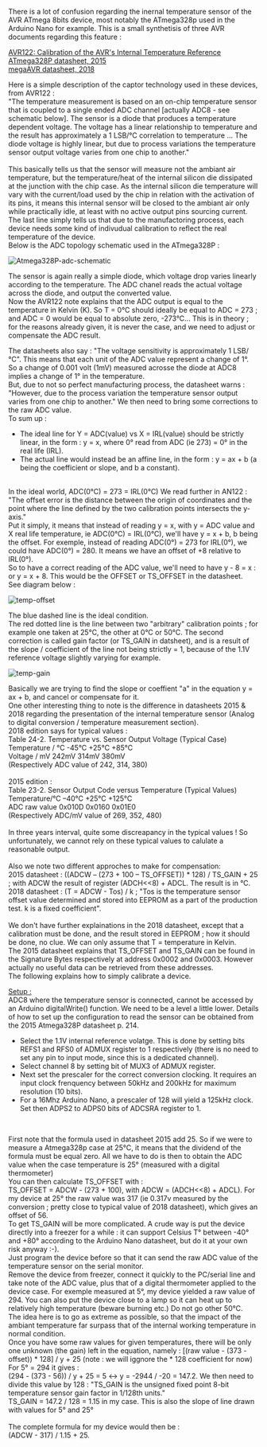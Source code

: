 There is a lot of confusion regarding the inernal temperature sensor of the AVR ATmega 8bits device, most notably the ATmega328p used in the Arduino Nano for example.
This is a small synthetisis of three AVR documents regarding this feature :
<p>
<a href="https://ww1.microchip.com/downloads/en/AppNotes/Atmel-8108-Calibration-of-the-AVRs-Internal-Temperature-Reference_ApplicationNote_AVR122.pdf">AVR122: Calibration of the AVR's Internal Temperature Reference</a><br>
<a href="https://ww1.microchip.com/downloads/en/DeviceDoc/Atmel-7810-Automotive-Microcontrollers-ATmega328P_Datasheet.pdf">ATmega328P datasheet, 2015</a><br>
<a href="https://ww1.microchip.com/downloads/en/DeviceDoc/ATmega48A-PA-88A-PA-168A-PA-328-P-DS-DS40002061A.pdf">megaAVR datasheet, 2018</a>
</p>
Here is a simple description of the captor technology used in these devices, from AVR122 :<br>
"The temperature measurement is based on an on-chip temperature sensor that is coupled to a single ended ADC channel [actually ADC8 - see schematic below]. The sensor is a diode that produces a temperature dependent voltage. The voltage has a linear relationship to temperature and the result has approximately a 1 LSB/°C correlation to temperature ... The diode voltage is highly linear, but due to process variations the temperature sensor output voltage varies from one chip to another."<br>
<br>
This basically tells us that the sensor will measure not the ambiant air temperature, but the temperature/heat of the internal silicon die dissipated at the junction with the chip case. As the internal silicon die temperature will vary with the current/load used by the chip in relation with the activation of its pins, it means this internal sensor will be closed to the ambiant air only while practically idle, at least with no active output pins sourcing current. 
<br>
The last line simply tells us that due to the manufactoring process, each device needs some kind of indivudual calibration to reflect the real temperature of the device. <br>
Below is the ADC topology schematic used in the ATmega328P :
<p>
  
![Atmega328P-adc-schematic](https://github.com/user-attachments/assets/8b8b184a-34a8-4d6d-be8f-38e35d60fb3a)

</p>
The sensor is again really a simple diode, which voltage drop varies linearly according to the temperature. The ADC chanel reads the actual voltage across the diode, and output the converted value.<br>
Now the AVR122 note explains that the ADC output is equal to the temperature in Kelvin (K). So T = 0°C should ideally be equal to ADC = 273 ; and ADC = 0 would be equal to absolute zero, -273°C... This is in theory ; for the reasons already given, it is never the case, and we need to adjust or compensate the ADC result.<br>

The datasheets also say : "The voltage sensitivity is approximately 1 LSB/°C". This means that each unit of the ADC value represent a change of 1°. So a change of 0.001 volt (1mV) measured acrosse the diode at ADC8 implies a change of 1° in the temperature.<br>
But, due to not so perfect manufacturing process, the datasheet warns : "However, due to the process variation the temperature sensor output varies from one chip to another." We then need to bring some corrections to the raw ADC value.<br>
To sum up :<br>
- The ideal line for Y = ADC(value) vs X = IRL(value) should be strictly linear, in the form : y = x, where 0° read from ADC (ie 273) = 0° in the real life (IRL).<br>
- The actual line would instead be an affine line, in the form : y = ax + b (a being the coefficient or slope, and b a constant).<br>
<br>
In the ideal world, ADC(0°C) = 273 = IRL(0°C)
We read further in AN122 : "The offset error is the distance between the origin of coordinates and the point where the line defined by the two calibration points intersects the y-axis."<br>
Put it simply, it means that instead of reading y = x, with y = ADC value and X real life temperature, ie ADC(0°C) = IRL(0°C), we'll have y = x + b, b being the offset. For exemple, instead of reading ADC(0°) = 273 for IRL(0°), we could have ADC(0°) = 280. It means we have an offset of +8 relative to IRL(0°). <br>
So to have a correct reading of the ADC value, we'll need to have y - 8 = x : or y = x + 8. This would be the OFFSET or TS_OFFSET in the datasheet.<br>
See diagram below :
<p>
  
![temp-offset](https://github.com/user-attachments/assets/1e032c5f-2e1d-43bd-9e2c-236657029c4f)

</p>
The blue dashed line is the ideal condition.<br>
The red dotted line is the line between two "arbitrary" calibration points ; for example one taken at 25°C, the other at 0°C or 50°C.
The second correction is called gain factor (or TS_GAIN in datsheet), and is a result of the slope / coefficient of the line not being strictly = 1, because of the 1.1V reference voltage slightly varying for example.<br>
<p>
  
![temp-gain](https://github.com/user-attachments/assets/3d4f7c53-6190-47c7-8eee-6f37fdb4c80d)

</p>
Basically we are trying to find the slope or coeffient "a" in the equation y = ax + b, and cancel or compensate for it.
<br>
One other interesting thing to note is the difference in datasheets 2015 & 2018 regarding the presentation of the internal temperature sensor (Analog to digital conversion / temperature measurement section).<br>
2018 edition says for typical values : <br>
  Table 24-2. Temperature vs. Sensor Output Voltage (Typical Case) <br>
Temperature / °C   -45°C   +25°C   +85°C <br>
Voltage / mV       242mV   314mV   380mV <br>
(Respectively ADC value of 242, 314, 380)<br>
<br>
2015 edition : <br>
Table 23-2. Sensor Output Code versus Temperature (Typical Values) <br>
Temperature/°C     –40°C   +25°C   +125°C <br>
ADC raw value      0x010D   0x0160   0x01E0 <br>
(Respectively ADC/mV value of 269, 352, 480)<br>
<br>
In three years interval, quite some discreapancy in the typical values ! So unfortunately, we cannot rely on these typical values to calulate a reasonable output.<br>
<br>
Also we note two different approches to make for compensation: <br>
2015 datasheet : ((ADCW – (273 + 100 – TS_OFFSET)) * 128) / TS_GAIN + 25 ; with ADCW the result of register (ADCH<<8) + ADCL. The result is in °C. <br>
2018 datasheet : (T = ADCW - Tos) / k ; "Tos is the temperature sensor offset value determined and stored into EEPROM as a part of the production test. k is a fixed coefficient".<br>
<br>
We don't have further explainations in the 2018 datasheet, except that a calibration must be done, and the result stored in EEPROM ; how it should be done, no clue. We can only assume that T = temperature in Kelvin.<br>
The 2015 datasheet explains that TS_OFFSET and TS_GAIN can be found in the Signature Bytes respectively at address 0x0002 and 0x0003. However actually no useful data can be retrieved from these addresses. <br>
The following explains how to simply calibrate a device.
<br>

<u>Setup :</u><br>
ADC8 where the temperature sensor is connected, cannot be accessed by an Arduino digitalWrite() function. We need to be a level a little lower.
Details of how to set up the configuration to read the sensor can be obtained from the 2015 Atmega328P datasheet p. 214.<br>
  - Select the 1.1V internal reference volatge. This is done by setting bits REFS1 and RFS0 of ADMUX register to 1 respectively (there is no need to set any pin to input mode, since this is a dedicated channel). <br>
  - Select channel 8 by setting bit of MUX3 of ADMUX register.
  - Next set the prescaler for the correct conversion clocking. It requires an input clock frenquency between 50kHz and 200kHz for maximum resolution (10 bits).<br>
  - For a 16Mhz Arduino Nano, a prescaler of 128 will yield a 125kHz clock. Set then ADPS2 to ADPS0 bits of ADCSRA register to 1.<br>
  <br>

First note that the formula used in datasheet 2015 add 25. So if we were to measure a Atmega328p case at 25°C, it means that the dividend of the formula must be equal zero. All we have to do is then to obtain the ADC value when the case temperature is 25° (measured with a digital thermometer)<br>
You can then calculate TS_OFFSET with :<br>
TS_OFFSET = ADCW - (273 + 100), with ADCW = (ADCH<<8) + ADCL). For my device at 25° the raw value was 317 (ie 0.317v measured by the conversion ; pretty close to typical value of 2018 datasheet), which gives an offset of 56.<br>
To get TS_GAIN will be more complicated. A crude way is put the device directly into a freezer for a while : it can support Celsius T° between -40° and +80° according to the Arduino Nano datasheet, but do it at your own risk anyway :-).<br>
Just program the device before so that it can send the raw ADC value of the temperature sensor on the serial monitor.<br>
Remove the device from freezer, connect it quickly to the PC/serial line and take note of the ADC value, plus that of a digital thermometer applied to the device case. For exemple measured at 5°, my device yielded a raw value of 294.
You can also put the device close to a lamp so it can heat up to relatively high temperature (beware burning etc.) Do not go other 50°C.<br>
The idea here is to go as extreme as possible, so that the impact of the ambiant temperature far surpass that of the internal working temperature in normal condition.<br>
Once you have some raw values for given temperatures, there will be only one unknown (the gain) left in the equation, namely :
[(raw value - (373 - offset)) * 128] / y + 25 (note : we will iggnore the * 128 coefficient for now) <br>
For 5° = 294 it gives : <br>
(294 - (373 - 56)) / y + 25 = 5 <-> y = -2944 / -20 = 147.2. We then need to divide this value by 128 : "TS_GAIN is the unsigned fixed point 8-bit temperature sensor gain factor in
1/128th units."<br>
TS_GAIN = 147.2 / 128 = 1.15 in my case. This is also the slope of line drawn with values for 5° and 25°<br>
<br>
The complete formula for my device would then be :<br>
(ADCW - 317) / 1.15 + 25.





